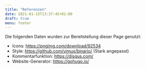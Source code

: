 ```yaml
---
title: "Referenzen"
date: 2021-01-15T13:37:45+01:00
draft: true
menu: footer
---
```

Die folgenden Daten wurden zur Bereitstellung dieser Page genutzt:
* Icons: https://pngimg.com/download/92534
* Style: https://github.com/vimux/binario/ (Stark angepasst)
* Kommentarfunktion: https://disqus.com/
* Website-Generator: https://gohugo.io/
